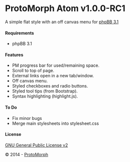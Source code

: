 ProtoMorph Atom v1.0.0-RC1
======================

A simple flat style with an off canvas menu for [phpBB 3.1][2]

#### Requirements

- phpBB 3.1

#### Features

- PM progress bar for used/remaining space.
- Scroll to top of page.
- External links open in a new tab/window.
- Off canvas menu.
- Styled checkboxes and radio buttons.
- Styled tool tips (from Bootstrap).
- Syntax highlighting (highlight.js).

#### To Do

- Fix minor bugs
- Merge main stylesheets into stylesheet.css

#### License

[GNU General Public License v2][3]

© 2014 - [ProtoMorph][1]

[1]: http://protomorph.tk/
[2]: https://www.phpbb.com/
[3]: http://opensource.org/licenses/GPL-2.0
